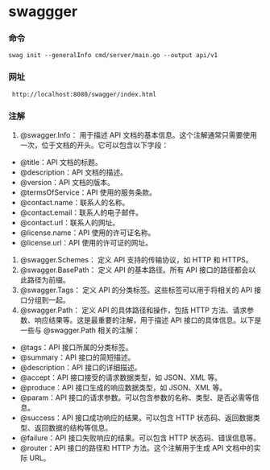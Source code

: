 # swaggger

### 命令

```shell
swag init --generalInfo cmd/server/main.go --output api/v1
```

### 网址

```
 http://localhost:8080/swagger/index.html 
```

### 注解

1. @swagger.Info： 用于描述 API 文档的基本信息。这个注解通常只需要使用一次，位于文档的开头。它可以包含以下字段：

- @title：API 文档的标题。
- @description：API 文档的描述。
- @version：API 文档的版本。
- @termsOfService：API 使用的服务条款。
- @contact.name：联系人的名称。
- @contact.email：联系人的电子邮件。
- @contact.url：联系人的网址。
- @license.name：API 使用的许可证名称。
- @license.url：API 使用的许可证的网址。

1. @swagger.Schemes： 定义 API 支持的传输协议，如 HTTP 和 HTTPS。
2. @swagger.BasePath： 定义 API 的基本路径。所有 API 接口的路径都会以此路径为前缀。
3. @swagger.Tags： 定义 API 的分类标签。这些标签可以用于将相关的 API 接口分组到一起。
4. @swagger.Path： 定义 API 的具体路径和操作，包括 HTTP 方法、请求参数、响应结果等。这是最重要的注解，用于描述 API 接口的具体信息。以下是一些与 @swagger.Path 相关的注解：

- @tags：API 接口所属的分类标签。
- @summary：API 接口的简短描述。
- @description：API 接口的详细描述。
- @accept：API 接口接受的请求数据类型，如 JSON、XML 等。
- @produce：API 接口生成的响应数据类型，如 JSON、XML 等。
- @param：API 接口的请求参数。可以包含参数的名称、类型、是否必需等信息。
- @success：API 接口成功响应的结果。可以包含 HTTP 状态码、返回数据类型、返回数据的结构等信息。
- @failure：API 接口失败响应的结果。可以包含 HTTP 状态码、错误信息等。
- @router：API 接口的路径和 HTTP 方法。这个注解用于生成 API 文档中的实际 URL。